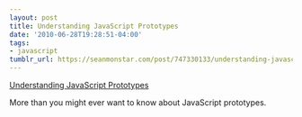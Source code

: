```yaml
---
layout: post
title: Understanding JavaScript Prototypes
date: '2010-06-28T19:28:51-04:00'
tags:
- javascript
tumblr_url: https://seanmonstar.com/post/747330133/understanding-javascript-prototypes
---
```

[Understanding JavaScript Prototypes](http://javascriptweblog.wordpress.com/2010/06/07/understanding-javascript-prototypes/)  

More than you might ever want to know about JavaScript prototypes.

